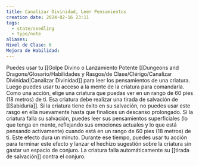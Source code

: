 ```yaml
---
title: Canalizar Divinidad, Leer Pensamientos
creation date: 2024-02-16 23:11
tags:
  - state/seedling
  - type/note
aliases: 
Nivel de Clase: 6
Mejora de Habilidad:
---
```

Puedes usar tu [[Golpe Divino o Lanzamiento Potente [[Dungeons and Dragons/Glosario/Habilidades y Rasgos/de Clase/Clérigo/Canalizar Divinidad|Canalizar Divinidad]] para leer los pensamientos de una criatura. Luego puedes usar tu acceso a la mente de la criatura para comandarla.
Como una acción, elige una criatura que puedas ver en un rango de 60 pies (18 metros) de ti. Esa
criatura debe realizar una tirada de salvación de [[Sabiduría]]. Si la criatura tiene éxito en su salvación, no puedes usar este rasgo en ella nuevamente hasta que finalices un descanso prolongado.
Si la criatura falla su salvación, puedes leer sus pensamientos superficiales (lo que tenga en mente, reflejando sus emociones actuales y lo que está pensando activamente) cuando está en un rango de 60 pies (18 metros) de ti. Este efecto dura un minuto.
Durante ese tiempo, puedes usar tu acción para terminar este efecto y lanzar el hechizo sugestión
sobre la criatura sin gastar un espacio de conjuro. La criatura falla automáticamente su [[tirada de salvación]] contra el conjuro.

